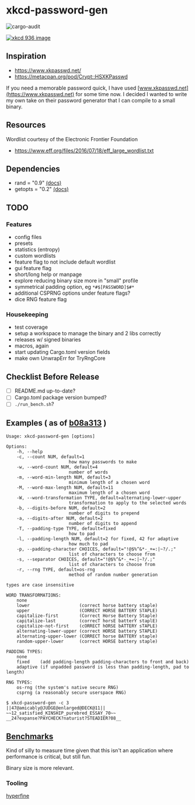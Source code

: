 # xkcd-password-gen

![cargo-audit](https://github.com/Raymi306/xkcd-password-gen/actions/workflows/audit.yml/badge.svg)

[![xkcd 936 image](https://imgs.xkcd.com/comics/password_strength_2x.png)](https://xkcd.com/936/)

## Inspiration

- https://www.xkpasswd.net/
- https://metacpan.org/pod/Crypt::HSXKPasswd

If you need a memorable password quick, I have used [www.xkpasswd.net](https://www.xkpasswd.net) for some time now.
I decided I wanted to write my own take on their password generator that I can compile to a small binary.

## Resources

Wordlist courtesy of the Electronic Frontier Foundation
- https://www.eff.org/files/2016/07/18/eff_large_wordlist.txt

## Dependencies

- rand = "0.9" [(docs)](https://docs.rs/rand/latest/rand/)
- getopts = "0.2" [(docs)](https://docs.rs/getopts/latest/getopts/)

## TODO

### Features

- config files
- presets
- statistics (entropy)
- custom wordlists
- feature flag to not include default wordlist
- gui feature flag
- short/long help or manpage
- explore reducing binary size more in "small" profile
- symmetrical padding option, eg `*#$[PASSWORD]$#*`
- additional CSPRNG options under feature flags?
- dice RNG feature flag

### Housekeeping

- test coverage
- setup a workspace to manage the binary and 2 libs correctly
- releases w/ signed binaries
- macros, again
- start updating Cargo.toml version fields
- make own UnwrapErr for TryRngCore

## Checklist Before Release

- [ ] README.md up-to-date?
- [ ] Cargo.toml package version bumped?
- [ ] `./run_bench.sh`?

## Examples ( as of [b08a313](https://github.com/Raymi306/xkcd-password-gen/tree/b08a313bfed1113cc140ebbfe9a050df7abfe8bb) )

```
Usage: xkcd-password-gen [options]

Options:
    -h, --help
    -c, --count NUM, default=1
                        how many passwords to make
    -w, --word-count NUM, default=4
                        number of words
    -m, --word-min-length NUM, default=3
                        minimum length of a chosen word
    -M, --word-max-length NUM, default=11
                        maximum length of a chosen word
    -W, --word-transformation TYPE, default=alternating-lower-upper
                        transformation to apply to the selected words
    -b, --digits-before NUM, default=2
                        number of digits to prepend
    -a, --digits-after NUM, default=2
                        number of digits to append
    -T, --padding-type TYPE, default=fixed
                        how to pad
    -l, --padding-length NUM, default=2 for fixed, 42 for adaptive
                        how much to pad
    -p, --padding-character CHOICES, default="!@$%^&*-_+=:|~?/.;"
                        list of characters to choose from
    -s, --separator CHOICES, default="!@$%^&*-_+=:|~?/.;"
                        list of characters to choose from
    -r, --rng TYPE, default=os-rng
                        method of random number generation

types are case insensitive

WORD TRANSFORMATIONS:
    none
    lower                   (correct horse battery staple)
    upper                   (CORRECT HORSE BATTERY STAPLE)
    capitalize-first        (Correct Horse Battery Staple)
    capitalize-last         (correcT horsE batterY staplE)
    capitalize-not-first    (cORRECT hORSE bATTERY sTAPLE)
    alternating-lower-upper (correct HORSE battery STAPLE)
    alternating-upper-lower (CORRECT horse BATTERY staple)
    random-upper-lower      (correct HORSE battery staple)

PADDING TYPES:
    none
    fixed    (add padding-length padding-characters to front and back)
    adaptive (if unpadded password is less than padding-length, pad to length)

RNG TYPES:
    os-rng (the system's native secure RNG)
    csprng (a reasonably secure userspace RNG)
```

```
$ xkcd-password-gen -c 3
||47@amicably@JUDGE@enlarged@DECK@11||
~~12_satisfied_KINSHIP_purebred_ESSAY_70~~
__24?expanse?PAYCHECK?naturist?STEADIER?08__
```

## [Benchmarks](benchmarks)

Kind of silly to measure time given that this isn't an application where performance is critical, but still fun.

Binary size is more relevant.

### Tooling

[hyperfine](https://github.com/sharkdp/hyperfine)
